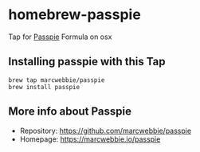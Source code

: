 # homebrew-passpie

Tap for [Passpie](https://github.com/marcwebbie/passpie) Formula on osx

## Installing passpie with this Tap

```
brew tap marcwebbie/passpie
brew install passpie
```

## More info about Passpie

* Repository: https://github.com/marcwebbie/passpie
* Homepage: https://marcwebbie.io/passpie
